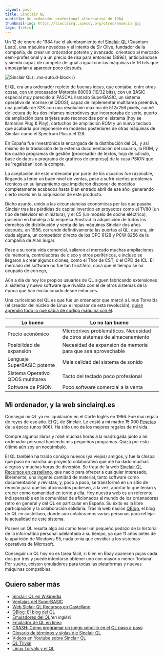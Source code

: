 ```yaml
---
layout: post
title: Sinclair QL
subtitle: Un ordenador profesional alternativo de 1984
thumbnail-img: https://sinclairql.speccy.org/otros/anuncio.jpg
tags: [retro]
---
```

Un 12 de enero de 1984 fue el alumbramiento del [Sinclair QL](https://es.wikipedia.org/wiki/Sinclair_QL) (Quantum Leap), una máquina novedosa y el intento de Sir Clive, fundador de la compañía, de crear un ordenador potente y avanzado, orientado al mercado semi-profesional y a un precio de risa para entonces (399£), anticipándose y siendo capaz de competir de igual a igual con las máquinas de 16 bits que empezarían a aparecer poco después.

![Sinclair QL](https://sinclairql.speccy.org/otros/anuncio.jpg){: .mx-auto.d-block :}

El QL era una ordenador repleto de buenas ideas, que contaba, entre otras cosas, con un procesador Motorola 68008 (16/32 bits), con un BASIC especial muy parecido al PASCAL llamado SuperBASIC, un sistema operativo de morirse (el QDOS), capaz de implementar multitarea preentiva, una pantalla de 32K con una resolución máxima de 512x256 pixels, caché de lectura de los dos infames [microdrives](https://es.wikipedia.org/wiki/ZX_Microdrive) que incorporaba de serie, puerto de ampliación para tarjetas auto reconocidas por el sistema (hoy se llamarían Plug & Play), cartuchos de ampliación ROM y un nuevo teclado que acabaría por imponerse en modelos posteriores de otras máquinas de Sinclair como el Spectrum Plus y el 128.

En España fue Investrónica la encargada de la distribución del QL, y así mismo de la traducción de la extensa documentación del usuario, la ROM, y los cuatro programas de gestión (procesador de textos, hoja de cálculo, base de datos y programa de gráficos de empresa) de la casa PSION que se 'regalaban' con la compra.

La aceptación de este ordenador por parte de los usuarios fue razonable, llegando a tener un buen nivel de ventas, pese a sufrir ciertos problemas técnicos en su lanzamiento que impidieron disponer de modelos completamente acabados hasta bien entrado abril de ese año, generando cierto recelo en la adquisición de este producto.

Dicho asunto, unido a las circunstancias económicas por las que pasaba Sinclair tras las pérdidas de capital invertido en proyectos como el TV80 (un tipo de televisor en miniatura), y el C5 (un modelo de coche eléctrico), pusieron en bandeja a la empresa Amstrad la adquisición de todos los derechos de distribución y venta de las máquinas Sinclair dos años después, en 1986, cerrando definitivamente las puertas al QL, que era, sin duda alguna, un competidor directo de los CPC 6128 y PCW 8256 de la compañía de Alan Sugar.

Pese a su corta vida comercial, salieron al mercado muchas ampliaciones de memoria, controladoras de disco y otros periféricos, e incluso se llegaron a crear algunos clones, como el Thor de CST, o el OPD de ICL. El mercado del software no fue tan fructífero, cosa que el tiempo se ha ocupado de corregir,

Aún a día de hoy los propios usuarios de QL siguen fabricando extensiones al sistema y nuevo software que rivaliza con el de otros sistemas de la época que han evolucionado desde entonces.

Una curiosidad del QL es que fue un ordenador que marcó a Linus Torvalds (el creador del núcleo de Linux e impulsor de esta revolución), [quien aprendió todo lo que sabía de código máquina con él](https://www.cyberhades.com/2010/12/02/microhistorias-linus-torvalds-tambien-conocido-como-la-persona-que-mas-partido-saco-a-un-sinclair-ql).

| Lo bueno | Lo no tan bueno |
| --- | --- |
| Precio económico | Microdrives problemáticos. Necesidad de otros sistemas de almacenamiento |
| Posibilidad de expansión | Necesidad de expansión de memoria para que sea aprovechable |
| Lenguaje SuperBASIC potente | Mala calidad del sistema de sonido |
| Sistema Operativo QDOS multitarea | Tacto del teclado poco profesional |
| Software de PSION | Poco software comercial a la venta |


## Mi ordenador, y la web sinclairql.es

Conseguí mi QL ya en liquidación en el Corte Inglés en 1986. Fue mui regalo de reyes de ese año. El QL de Sinclair. Le costó a mi madre 15.000 [Pesetas](http://es.wikipedia.org/wiki/Peseta) de la época (unos 90€). Ha sido uno de los mejores regalos de mi vida.

Compré algunos libros y robé muchas horas a la madrugada junto a mi ordenador personal haciendo mis pequeños programas. Quizá por esto último aún soy un noctámbulo.

El QL también ha traido consigo nuevos (ya viejos) amigos, y fue la chispa que puso en marcha un proyecto colaborativo que me ha dado muchas alegrías y muchas horas de diversión. Se trata de la web [Sinclair QL Recursos en castellano](http://sinclairql.es), que nació para ofrecer a cualquier interesado, libremente, una ingente cantidad de material, tanto software como documentación y revistas, y, poco a poco, se transformó en un sitio de reunión para que los aficionados pudiesen, a la vez, aportar lo que tenían y crecer como comunidad en torno a ella. Hoy nuestra web es un referente indispensable en la comunidad de aficionados al mundo de los ordenadores retro en general y del QL en particular en España. Su éxito es la libre participación y la colaboración solidaria. Tras la web nación [QBlog](https://sinclairqles.wordpress.com/), el blog de QL en castellano, donde aún colaboramos varias personas para reflejar la actualidad de este sistema.

Poseer un QL resulta algo así como tener un pequeño pedazo de la historia de la informática personal adelantada a su tiempo, ya que 11 años antes de la aparición de Windows 95, nada tenía que envidiar a los sistemas operativos de Microsoft.

Conseguir un QL hoy no es tarea fácil, si bien en Ebay aparecen pujas cada dos por tres y puede intentarse obtener uno con mayor o menor 'fortuna'. Por suerte, existen emuladores para todas las plataformas y nuevas máquinas compatibles.

## Quiero saber más

* [Sinclair QL en Wikipedia](https://es.wikipedia.org/wiki/Sinclair_QL)
* [Ventajas del SuperBASIC](https://sinclairql.speccy.org/articulos/programacion/superbasic.htm)
* [Web Siclair QL Recursos en Castellano](https://sinclairql.es)
* [QBlog: El blog del QL](https://sinclairqles.wordpress.com/)
* [Emuladores del QL](https://dilwyn.qlforum.co.uk/emu/index.html)_(en inglés)_
* [Emulador de QL en línea](https://sqlux.qlforum.co.uk/)
* [CRASH: Cómo programar un juego sencillo en el QL paso a paso](https://sinclairqles.wordpress.com/2013/04/05/crash/)
* [Glosario de términos y siglas dle Sinclair QL](https://sinclairqles.wordpress.com/2012/08/16/glosario-de-terminos-y-siglas-del-sinclair-ql/)
* [Videos en Youtube sobre Sinclair QL](https://www.youtube.com/results?search_query=Sinclair+QL)
* [QL Trivial](https://sinclairqles.wordpress.com/2009/08/02/ql-trivial/)
* [Linux Torvals y el QL](https://sinclairqles.wordpress.com/2009/05/23/linus-torvals-y-el-ql/)